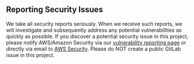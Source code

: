 Reporting Security Issues
-------------------------------------------------------------------------------------------------------------------------------------------------
We take all security reports seriously. When we receive such reports, we will investigate and
subsequently address any potential vulnerabilities as quickly as possible. If you discover a potential
security issue in this project, please notify AWS/Amazon Security via our [vulnerability reporting page](https://aws.amazon.com/security/vulnerability-reporting/) or directly via email to [AWS Security](aws-security@amazon.com). Please do NOT create a public GitLab issue in this project.